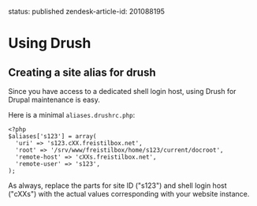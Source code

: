 status: published
zendesk-article-id: 201088195

# Using Drush

## Creating a site alias for drush

Since you have access to a dedicated shell login host, using Drush for Drupal maintenance is easy.

Here is a minimal `aliases.drushrc.php`:

    <?php
    $aliases['s123'] = array(
      'uri' => 's123.cXX.freistilbox.net',
      'root' => '/srv/www/freistilbox/home/s123/current/docroot',
      'remote-host' => 'cXXs.freistilbox.net',
      'remote-user' => 's123',
    );

As always, replace the parts for site ID ("s123") and shell login host ("cXXs") with the actual values corresponding with your website instance.
